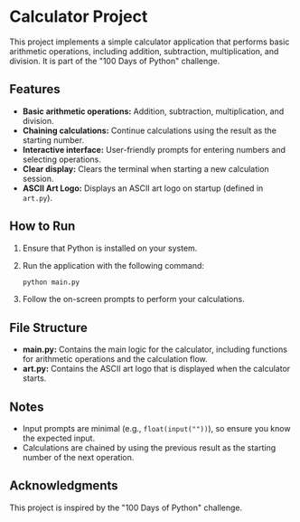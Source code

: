 # Calculator Project

This project implements a simple calculator application that performs basic arithmetic operations, including addition, subtraction, multiplication, and division. It is part of the "100 Days of Python" challenge.

## Features

- **Basic arithmetic operations:** Addition, subtraction, multiplication, and division.
- **Chaining calculations:** Continue calculations using the result as the starting number.
- **Interactive interface:** User-friendly prompts for entering numbers and selecting operations.
- **Clear display:** Clears the terminal when starting a new calculation session.
- **ASCII Art Logo:** Displays an ASCII art logo on startup (defined in `art.py`).

## How to Run

1. Ensure that Python is installed on your system.
2. Run the application with the following command:

    ```sh
    python main.py
    ```

3. Follow the on-screen prompts to perform your calculations.

## File Structure

- **main.py:** Contains the main logic for the calculator, including functions for arithmetic operations and the calculation flow.
- **art.py:** Contains the ASCII art logo that is displayed when the calculator starts.

## Notes

- Input prompts are minimal (e.g., `float(input(""))`), so ensure you know the expected input.
- Calculations are chained by using the previous result as the starting number of the next operation.

## Acknowledgments

This project is inspired by the "100 Days of Python" challenge.